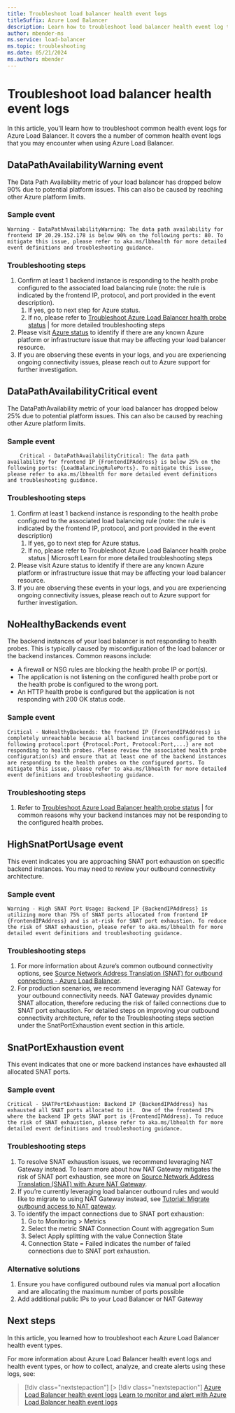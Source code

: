 ```yaml
---
title: Troubleshoot load balancer health event logs
titleSuffix: Azure Load Balancer
description: Learn how to troubleshoot load balancer health event log types
author: mbender-ms
ms.service: load-balancer
ms.topic: troubleshooting
ms.date: 05/21/2024
ms.author: mbender
---
```


# Troubleshoot load balancer health event logs

In this article, you'll learn how to troubleshoot common health event logs for Azure Load Balancer. It covers the a number of common health event logs that you may encounter when using Azure Load Balancer.

## DataPathAvailabilityWarning event

The Data Path Availability metric of your load balancer has dropped below 90% due to potential platform issues. This can also be caused by reaching other Azure platform limits.

### Sample event

```plaintext
Warning - DataPathAvailabilityWarning: The data path availability for frontend IP 20.29.152.178 is below 90% on the following ports: 80. To mitigate this issue, please refer to aka.ms/lbhealth for more detailed event definitions and troubleshooting guidance.
```

### Troubleshooting steps
1. Confirm at least 1 backend instance is responding to the health probe configured to the associated load balancing rule (note: the rule is indicated by the frontend IP, protocol, and port provided in the event description).
   1. If yes, go to next step for Azure status.
   2. If no, please refer to [Troubleshoot Azure Load Balancer health probe status](load-balancer-troubleshoot-health-probe-status.md) | for more detailed troubleshooting steps
1. Please visit [Azure status](https://azure.status.microsoft/en-us/status) to identify if there are any known Azure platform or infrastructure issue that may be affecting your load balancer resource. 
1. If you are observing these events in your logs, and you are experiencing ongoing connectivity issues, please reach out to Azure support for further investigation.

## DataPathAvailabilityCritical event

The DataPathAvailability metric of your load balancer has dropped below 25% due to potential platform issues. This can also be caused by reaching other Azure platform limits.

### Sample event
    
```plaintext
    Critical - DataPathAvailabilityCritical: The data path availability for frontend IP {FrontendIPAddress} is below 25% on the following ports: {LoadBalancingRulePorts}. To mitigate this issue, please refer to aka.ms/lbhealth for more detailed event definitions and troubleshooting guidance.
```

### Troubleshooting steps

1. Confirm at least 1 backend instance is responding to the health probe configured to the associated load balancing rule (note: the rule is indicated by the frontend IP, protocol, and port provided in the event description)
   1. If yes, go to next step for Azure status.
   2. If no, please refer to Troubleshoot Azure Load Balancer health probe status | Microsoft Learn for more detailed troubleshooting steps
2.	Please visit Azure status to identify if there are any known Azure platform or infrastructure issue that may be affecting your load balancer resource. 
3.	If you are observing these events in your logs, and you are experiencing ongoing connectivity issues, please reach out to Azure support for further investigation.

## NoHealthyBackends event
The backend instances of your load balancer is not responding to health probes. This is typically caused by misconfiguration of the load balancer or the backend instances. Common reasons include:
- A firewall or NSG rules are blocking the health probe IP or port(s).
- The application is not listening on the configured health probe port or the health probe is configured to the wrong port.
- An HTTP health probe is configured but the application is not responding with 200 OK status code.

### Sample event

```plaintext
Critical - NoHealthyBackends: the frontend IP {FrontendIPAddress} is completely unreachable because all backend instances configured to the following protocol:port {Protocol:Port, Protocol:Port,...} are not responding to health probes. Please review the associated health probe configuration(s) and ensure that at least one of the backend instances are responding to the health probes on the configured ports. To mitigate this issue, please refer to aka.ms/lbhealth for more detailed event definitions and troubleshooting guidance.
```

### Troubleshooting steps
1. Refer to [Troubleshoot Azure Load Balancer health probe status](load-balancer-troubleshoot-health-probe-status.md) | for common reasons why your backend instances may not be responding to the configured health probes.

## HighSnatPortUsage event
This event indicates you are approaching SNAT port exhaustion on specific backend instances. You may need to review your outbound connectivity architecture.

### Sample event

```plaintext
Warning - High SNAT Port Usage: Backend IP {BackendIPAddress} is utilizing more than 75% of SNAT ports allocated from frontend IP {FrontendIPAddress} and is at-risk for SNAT port exhaustion. To reduce the risk of SNAT exhaustion, please refer to aka.ms/lbhealth for more detailed event definitions and troubleshooting guidance.
```
### Troubleshooting steps
1. For more information about Azure’s common outbound connectivity options, see [Source Network Address Translation (SNAT) for outbound connections - Azure Load Balancer](.).
2. For production scenarios, we recommend leveraging NAT Gateway for your outbound connectivity needs. NAT Gateway provides dynamic SNAT allocation, therefore reducing the risk of failed connections due to SNAT port exhaustion. For detailed steps on improving your outbound connectivity architecture, refer to the Troubleshooting steps section under the SnatPortExhaustion event section in this article.

## SnatPortExhaustion event
This event indicates that one or more backend instances have exhausted all allocated SNAT ports.

### Sample event

```plaintext
Critical - SNATPortExhaustion: Backend IP {BackendIPAddress} has exhausted all SNAT ports allocated to it.  One of the frontend IPs where the backend IP gets SNAT port is {FrontendIPAddress}. To reduce the risk of SNAT exhaustion, please refer to aka.ms/lbhealth for more detailed event definitions and troubleshooting guidance.
```

### Troubleshooting steps

1. To resolve SNAT exhaustion issues, we recommend leveraging NAT Gateway instead. To learn more about how NAT Gateway mitigates the risk of SNAT port exhaustion, see more on [Source Network Address Translation (SNAT) with Azure NAT Gateway](https://docs.microsoft.com/learn/modules/source-network-address-translation-snat-azure-nat-gateway/).
2. If you’re currently leveraging load balancer outbound rules and would like to migrate to using NAT Gateway instead, see [Tutorial: Migrate outbound access to NAT gateway](https://docs.microsoft.com/learn/modules/migrate-outbound-access-nat-gateway/).
3. To identify the impact connections due to SNAT port exhaustion:
    1. Go to Monitoring > Metrics
    2. Select the metric SNAT Connection Count with aggregation Sum
    3. Select Apply splitting with the value Connection State
    4. Connection State = Failed indicates the number of failed connections due to SNAT port exhaustion.
 
### Alternative solutions
1.	Ensure you have configured outbound rules via manual port allocation and are allocating the maximum number of ports possible
2.	Add additional public IPs to your Load Balancer or NAT Gateway

## Next steps
In this article, you learned how to troubleshoot each Azure Load Balancer health event types.

For more information about Azure Load Balancer health event logs and health event types, or how to collect, analyze, and create alerts using these logs, see:

> [!div class="nextstepaction"]
> [> [!div class="nextstepaction"]
> [Azure Load Balancer health event logs](/load-balancer-health-event-logs.md)
> [Learn to monitor and alert with Azure Load Balancer health event logs](monitor-alert-load-balancer-health-event-logs.md)
